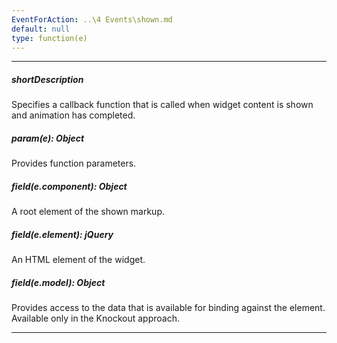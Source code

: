 ```yaml
---
EventForAction: ..\4 Events\shown.md
default: null
type: function(e)
---
```

---
##### shortDescription
Specifies a callback function that is called when widget content is shown and animation has completed.

##### param(e): Object
Provides function parameters.

##### field(e.component): Object
A root element of the shown markup.

##### field(e.element): jQuery
An HTML element of the widget.

##### field(e.model): Object
Provides access to the data that is available for binding against the element. Available only in the Knockout approach.

---
